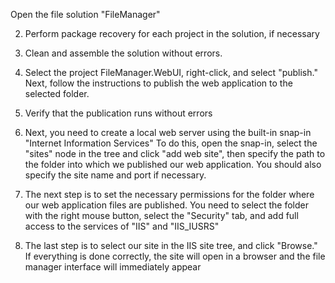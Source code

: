 Open the file solution "FileManager"

2. Perform package recovery for each project in the solution, if necessary
 
3. Clean and assemble the solution without errors.
 
4. Select the project FileManager.WebUI, right-click, and select "publish." Next, follow the instructions to publish the web application to the selected folder.

5. Verify that the publication runs without errors

6. Next, you need to create a local web server using the built-in snap-in "Internet Information Services" To do this, open the snap-in, select the "sites" node in the tree and click "add web site", then specify the path to the folder into which we published our web application. You should also specify the site name and port if necessary.

 
7. The next step is to set the necessary permissions for the folder where our web application files are published. You need to select the folder with the right mouse button, select the "Security" tab, and add full access to the services of "IIS" and "IIS_IUSRS"


8. The last step is to select our site in the IIS site tree, and click "Browse." If everything is done correctly, the site will open in a browser and the file manager interface will immediately appear
